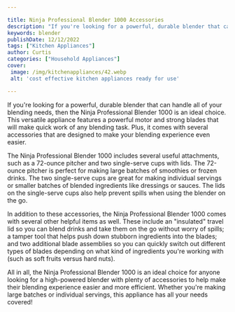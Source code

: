 ```yaml
---

title: Ninja Professional Blender 1000 Accessories
description: "If you're looking for a powerful, durable blender that can handle all of your blending needs, then the Ninja Professional Blender ...swipe up to find out"
keywords: blender
publishDate: 12/12/2022
tags: ["Kitchen Appliances"]
author: Curtis
categories: ["Household Appliances"]
cover: 
 image: /img/kitchenappliances/42.webp
 alt: 'cost effective kitchen appliances ready for use'

---
```


If you're looking for a powerful, durable blender that can handle all of your blending needs, then the Ninja Professional Blender 1000 is an ideal choice. This versatile appliance features a powerful motor and strong blades that will make quick work of any blending task. Plus, it comes with several accessories that are designed to make your blending experience even easier. 

The Ninja Professional Blender 1000 includes several useful attachments, such as a 72-ounce pitcher and two single-serve cups with lids. The 72-ounce pitcher is perfect for making large batches of smoothies or frozen drinks. The two single-serve cups are great for making individual servings or smaller batches of blended ingredients like dressings or sauces. The lids on the single-serve cups also help prevent spills when using the blender on the go. 

In addition to these accessories, the Ninja Professional Blender 1000 comes with several other helpful items as well. These include an "insulated" travel lid so you can blend drinks and take them on the go without worry of spills; a tamper tool that helps push down stubborn ingredients into the blades; and two additional blade assemblies so you can quickly switch out different types of blades depending on what kind of ingredients you're working with (such as soft fruits versus hard nuts). 

All in all, the Ninja Professional Blender 1000 is an ideal choice for anyone looking for a high-powered blender with plenty of accessories to help make their blending experience easier and more efficient. Whether you're making large batches or individual servings, this appliance has all your needs covered!
